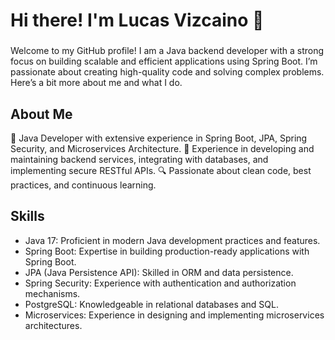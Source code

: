 

<h1>Hi there! I'm Lucas Vizcaino 👋</h1>
<h3></h2>Welcome to my GitHub profile! I am a Java backend developer with a strong focus on building scalable and efficient applications using Spring Boot. I’m passionate about creating high-quality code and solving complex problems. Here’s a bit more about me and what I do.</h2>

<h2>About Me</h2>
🌟 Java Developer with extensive experience in Spring Boot, JPA, Spring Security, and Microservices Architecture.
💼 Experience in developing and maintaining backend services, integrating with databases, and implementing secure RESTful APIs.
🔍 Passionate about clean code, best practices, and continuous learning.
<h2>Skills</h2>
<ul>
  <li>
    Java 17: Proficient in modern Java development practices and features.
  </li>
  <li>
    Spring Boot: Expertise in building production-ready applications with Spring Boot.
  </li>
  <li>
    JPA (Java Persistence API): Skilled in ORM and data persistence.
  </li>
  <li>
    Spring Security: Experience with authentication and authorization mechanisms.
  </li>
  <li>
    PostgreSQL: Knowledgeable in relational databases and SQL.
  </li>
  <li>
    Microservices: Experience in designing and implementing microservices architectures.
  </li>
</ul>
